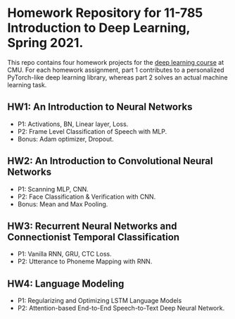 # Homework Repository for 11-785 Introduction to Deep Learning, Spring 2021.
This repo contains four homework projects for the [deep learning course](https://deeplearning.cs.cmu.edu/S21/index.html) at CMU.
For each homework assignment, part 1 contributes to a personalized PyTorch-like deep learning library, whereas part 2 solves an actual machine learning task.

## HW1: An Introduction to Neural Networks
- P1: Activations, BN, Linear layer, Loss.
- P2: Frame Level Classification of Speech with MLP.
- Bonus: Adam optimizer, Dropout.

## HW2: An Introduction to Convolutional Neural Networks
- P1: Scanning MLP, CNN.
- P2: Face Classification & Verification with CNN.
- Bonus: Mean and Max Pooling.

## HW3: Recurrent Neural Networks and Connectionist Temporal Classification
- P1: Vanilla RNN, GRU, CTC Loss.
- P2: Utterance to Phoneme Mapping with RNN.

## HW4: Language Modeling
- P1: Regularizing and Optimizing LSTM Language Models
- P2: Attention-based End-to-End Speech-to-Text Deep Neural Network.

